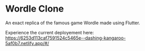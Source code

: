 # Wordle Clone

An exact replica of the famous game Wordle made using Flutter.

Experience the current deployement here: https://6253d113caf7591524c5465e--dashing-kangaroo-5af0b7.netlify.app/#/
